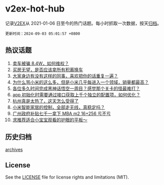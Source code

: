 # v2ex-hot-hub

 记录[V2EX](https://www.v2ex.com/)从 2021-01-06 日至今的热门话题。每小时抓取一次数据，按天[归档](archives)。

`更新时间：2024-09-03 05:01:57 +0800`

## 热议话题

1. [卖车被骗 8.4W，如何维权？](https://www.v2ex.com/t/1069549)
1. [买房无望，是否应该拿所有积蓄换车](https://www.v2ex.com/t/1069615)
1. [大家身边有没有这样的同事，喜欢把你的话重复一遍？](https://www.v2ex.com/t/1069513)
1. [为什么骂小米的这么多，但是小米几乎每进入一个领域，销量都最高？](https://www.v2ex.com/t/1069554)
1. [各位多久时间完成黑神话悟空一周目？感觉那个关卡的怪最难打？](https://www.v2ex.com/t/1069536)
1. [app 初始化时需要通过接口获取上千个独立的配置项，如何优化？](https://www.v2ex.com/t/1069523)
1. [杭州真是太热了，这天怎么受得了](https://www.v2ex.com/t/1069609)
1. [小米智能家居的控制，全部走无线，真稳定吗？](https://www.v2ex.com/t/1069561)
1. [广州政府补贴七千一拿下 MBA m2 16+256 亏不亏](https://www.v2ex.com/t/1069482)
1. [求推荐适合小宝宝观看的护眼的平板～](https://www.v2ex.com/t/1069500)

## 历史归档

[archives](archives)

## License

See the [LICENSE](LICENSE) file for license rights and limitations (MIT).
